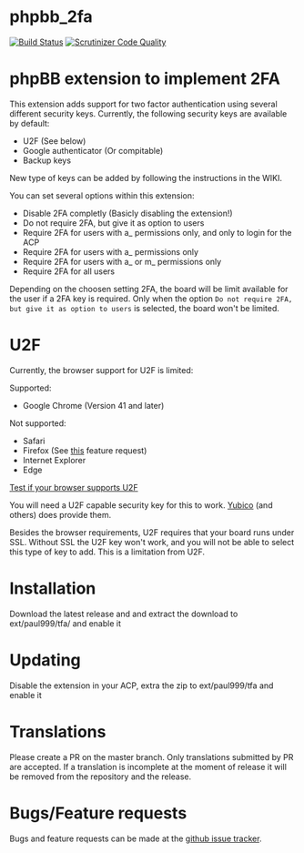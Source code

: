 # phpbb_2fa
[![Build Status](https://travis-ci.org/paul999/phpbb_2fa.svg)](https://travis-ci.org/paul999/phpbb_2fa)
[![Scrutinizer Code Quality](https://scrutinizer-ci.com/g/paul999/phpbb_2fa/badges/quality-score.png?b=master)](https://scrutinizer-ci.com/g/paul999/phpbb_2fa/?branch=master)

phpBB extension to implement 2FA
================================

This extension adds support for two factor authentication using several different security keys.
Currently, the following security keys are available by default:

 * U2F (See below)
 * Google authenticator (Or compitable)
 * Backup keys
 
New type of keys can be added by following the instructions in the WIKI.

You can set several options within this extension:

 * Disable 2FA completly (Basicly disabling the extension!)
 * Do not require 2FA, but give it as option to users
 * Require 2FA for users with a_ permissions only, and only to login for the ACP
 * Require 2FA for users with a_ permissions only
 * Require 2FA for users with a_ or m_ permissions only
 * Require 2FA for all users
 
Depending on the choosen setting 2FA, the board will be limit available for the user if a 2FA key is required.
Only when the option ```Do not require 2FA, but give it as option to users``` is selected, the board won't be limited.

U2F
===
Currently, the browser support for U2F is limited:

Supported:

 * Google Chrome (Version 41 and later) 
 
Not supported:

 * Safari
 * Firefox (See [this](https://bugzilla.mozilla.org/show_bug.cgi?id=1065729) feature request)
 * Internet Explorer
 * Edge
 
[Test if your browser supports U2F](https://demo.yubico.com/u2f)

You will need a U2F capable security key for this to work. [Yubico](https://www.yubico.com/) (and others) does provide them.

Besides the browser requirements, U2F requires that your board runs under SSL. Without SSL the U2F key won't work, 
and you will not be able to select this type of key to add. This is a limitation from U2F.

Installation
============
Download the latest release and and extract the download to ext/paul999/tfa/ and enable it

Updating
========
Disable the extension in your ACP, extra the zip to ext/paul999/tfa and enable it

Translations
============
Please create a PR on the master branch. Only translations submitted by PR are accepted. 
If a translation is incomplete at the moment of release it will be removed from the repository and the release.

Bugs/Feature requests
=====================
Bugs and feature requests can be made at the [github issue tracker](https://github.com/paul999/phpbb_2fa/issues).